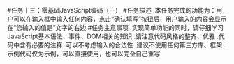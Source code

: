 #任务十三：零基础JavaScript编码（一）
#任务描述
.本任务完成的功能为：用户可以在输入框中输入任何内容，点击“确认填写”按钮后，用户输入的内容会显示在“您输入的值是”文字的右边
#任务主意事项
.实现简单功能的同时，请仔细学习JavaScript基本语法、事件、DOM相关的知识
.请注意代码风格的整齐、优雅
.代码中含有必要的注释
.可以不考虑输入的合法性
.建议不使用任何第三方库、框架
.示例代码仅为示例，可以直接使用，也可以完全自己重写
